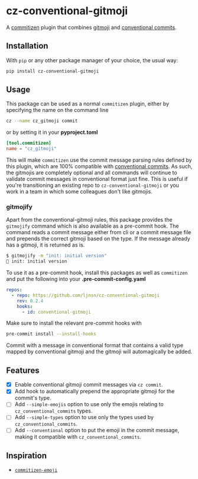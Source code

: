 # cz-conventional-gitmoji

A [commitizen](https://github.com/commitizen-tools/commitizen) plugin that combines [gitmoji](https://gitmoji.dev/) and [conventional commits](https://www.conventionalcommits.org/en/v1.0.0/).

## Installation

With `pip` or any other package manager of your choice, the usual way:

```bash
pip install cz-conventional-gitmoji
```

## Usage

This package can be used as a normal `commitizen` plugin, either by specifying the name on the command line

```bash
cz --name cz_gitmoji commit
```

or by setting it in your **pyproject.toml**

```toml
[tool.commitizen]
name = "cz_gitmoji"
```

This will make `commitizen` use the commit message parsing rules defined by this plugin, which are 100% compatible with [conventional commits](https://www.conventionalcommits.org/en/v1.0.0/). As such, the gitmojis are completely optional and all commands will continue to validate commit messages in conventional format just fine. This is useful if you're transitioning an existing repo to `cz-conventional-gitmoji` or you work in a team in which some colleagues don't like gitmojis.

### gitmojify

Apart from the conventional-gitmoji rules, this package provides the `gitmojify` command which is also available as a pre-commit hook. The command reads a commit message either from cli or a commit message file and prepends the correct gitmoji based on the type. If the message already has a gitmoji, it is returned as is.

```bash
$ gitmojify -m "init: initial version"
🎉 init: initial version
```

To use it as a pre-commit hook, install this packages as well as `commitizen` and put the following into your **.pre-commit-config.yaml**

```yaml
repos:
  - repo: https://github.com/ljnsn/cz-conventional-gitmoji
    rev: 0.2.4
    hooks:
      - id: conventional-gitmoji
```

Make sure to install the relevant pre-commit hooks with

```bash
pre-commit install --install-hooks
```

Commit with a message in conventional format that contains a valid type mapped by conventional gitmoji and the gitmoji will automagically be added.

## Features

- [x] Enable conventional gitmoji commit messages via `cz commit`.
- [x] Add hook to automatically prepend the appropriate gitmoji for the commit's type.
- [ ] Add `--simple-emojis` option to use only the emojis relating to `cz_conventional_commits` types.
- [ ] Add `--simple-types` option to use only the types used by `cz_conventional_commits`.
- [ ] Add `--conventional` option to put the emoji in the commit message, making it compatible with `cz_conventional_commits`.

## Inspiration

- [`commitizen-emoji`](https://github.com/marcelomaia/commitizen-emoji)
